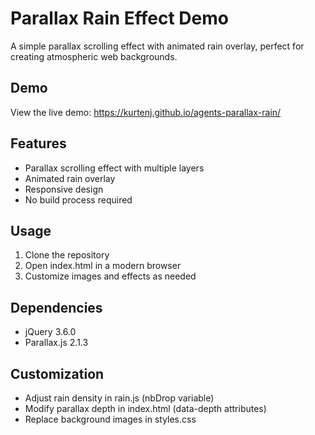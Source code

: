 # Parallax Rain Effect Demo

A simple parallax scrolling effect with animated rain overlay, perfect for creating atmospheric web backgrounds.

## Demo
View the live demo: https://kurtenj.github.io/agents-parallax-rain/

## Features
- Parallax scrolling effect with multiple layers
- Animated rain overlay
- Responsive design
- No build process required

## Usage
1. Clone the repository
2. Open index.html in a modern browser
3. Customize images and effects as needed

## Dependencies
- jQuery 3.6.0
- Parallax.js 2.1.3

## Customization
- Adjust rain density in rain.js (nbDrop variable)
- Modify parallax depth in index.html (data-depth attributes)
- Replace background images in styles.css
